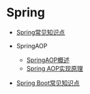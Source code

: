 # Spring

- [Spring常见知识点](spring/interview/README.md)
- SpringAOP
  - [SpringAOP概述](spring/aop/README.md)
  - [Spring AOP实现原理](spring/aop/SpringAOP实现原理.md)

- [Spring Boot常见知识点](spring/SpringBoot/README.md)

